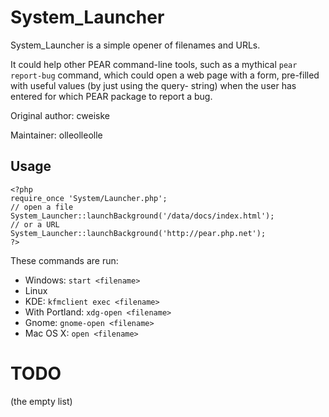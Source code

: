 # System_Launcher #

System_Launcher is a simple opener of filenames and URLs.

It could help other PEAR command-line tools, such as a mythical
`pear report-bug` command, which could open a web page with a
form, pre-filled with useful values (by just using the query-
string) when the user has entered for which PEAR package to
report a bug.

Original author: cweiske

Maintainer: olleolleolle

## Usage ##

    <?php
    require_once 'System/Launcher.php';
    // open a file
    System_Launcher::launchBackground('/data/docs/index.html');
    // or a URL
    System_Launcher::launchBackground('http://pear.php.net');
    ?>

These commands are run:

*   Windows:        `start <filename>`
*   Linux
  * KDE:         `kfmclient exec <filename>`
  * With Portland:    `xdg-open <filename>`
  * Gnome:       `gnome-open <filename>`
*   Mac OS X:         `open <filename>`

# TODO

(the empty list)